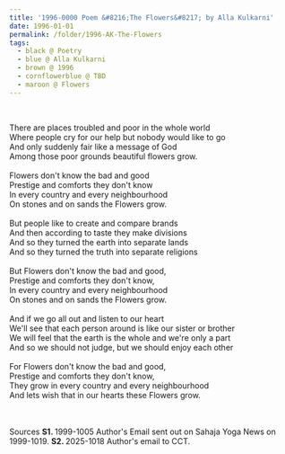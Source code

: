```yaml
---
title: '1996-0000 Poem &#8216;The Flowers&#8217; by Alla Kulkarni'
date: 1996-01-01
permalink: /folder/1996-AK-The-Flowers
tags:
  - black @ Poetry
  - blue @ Alla Kulkarni
  - brown @ 1996
  - cornflowerblue @ TBD
  - maroon @ Flowers
---
```


<br>

<p>
There are places troubled and poor in the whole world<br>
Where people cry for our help but nobody would like to go<br>
And only suddenly fair like a message of God<br>
Among those poor grounds beautiful flowers grow.<br>
<br> 
Flowers don't know the bad and good<br>
Prestige and comforts they don't know<br>
In every country and every neighbourhood<br>
On stones and on sands the Flowers grow.<br>
<br>
But people like to create and compare brands<br>
And then according to taste they make divisions<br>
And so they turned the earth into separate lands<br>
And so they turned the truth into separate religions<br>
<br>
But Flowers don't know the bad and good,<br>
Prestige and comforts they don't know,<br>
In every country and every neighbourhood<br>
On stones and on sands the Flowers grow.<br>
<br>
And if we go all out and listen to our heart<br>
We'll see that each person around is like our sister or brother<br>
We will feel that the earth is the whole and we're only a part<br>
And so we should not judge, but we should enjoy each other<br>
<br>
For Flowers don't know the bad and good,<br>
Prestige and comforts they don't know,<br>
They grow in every country and every neighbourhood<br>
And lets wish that in our hearts these Flowers grow.<br>
</p>

<br>

<br>

<wave-list>
<list-title color="DarkSeaGreen" width="40">Sources</list-title>
  <list-item color="BlanchedAlmond"  width="280"><b>S1. </b> 1999-1005 Author's Email sent out on Sahaja Yoga News on 1999-1019.</list-item>
  <list-item color="Lavender" width="280"><b>S2. </b> 2025-1018 Author's email to CCT.</list-item>   
</wave-list>